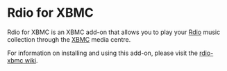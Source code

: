 Rdio for XBMC
=============

Rdio for XBMC is an XBMC add-on that allows you to play your [Rdio](http://www.rdio.com) music collection through the [XBMC](http://xbmc.org) media centre.

For information on installing and using this add-on, please visit the [rdio-xbmc wiki](https://github.com/ampedandwired/rdio-xbmc/wiki).
